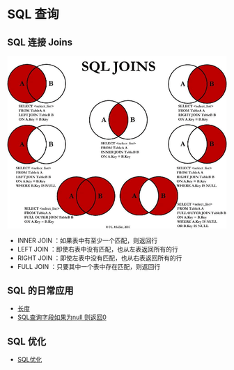 # SQL 查询

## SQL 连接 Joins
![image](./image/sql-join.png)

- INNER JOIN ：如果表中有至少一个匹配，则返回行
- LEFT JOIN ：即使右表中没有匹配，也从左表返回所有的行
- RIGHT JOIN ：即使左表中没有匹配，也从右表返回所有的行
- FULL JOIN ：只要其中一个表中存在匹配，则返回行

## SQL 的日常应用
- [长度](./SQL-length.md)
- [SQL查询字段如果为null 则返回0](./SQL-null.md)

## SQL 优化

- [SQL优化](./SQL-optimize.md)